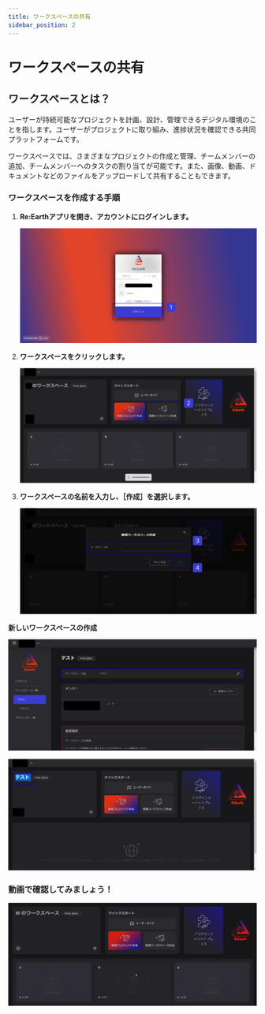 ```yaml
---
title: ワークスペースの共有
sidebar_position: 2
---
```

# ワークスペースの共有

## ワークスペースとは？

ユーザーが持続可能なプロジェクトを計画、設計、管理できるデジタル環境のことを指します。ユーザーがプロジェクトに取り組み、進捗状況を確認できる共同プラットフォームです。

ワークスペースでは、さまざまなプロジェクトの作成と管理、チームメンバーの追加、チームメンバーへのタスクの割り当てが可能です。また、画像、動画、ドキュメントなどのファイルをアップロードして共有することもできます。

### ワークスペースを作成する手順

1. **Re:Earthアプリを開き、アカウントにログインします。**
    
    ![Group 100.png](./img/Group_100.png)
    
2. **ワークスペースをクリックします。**
    
    ![Group 101.png](./img/Group_101.png)
    
3. **ワークスペースの名前を入力し、［作成］を選択します。**
    
    ![Group 102.png](./img/Group_102.png)
    

**新しいワークスペースの作成**

![2023-05-17_00h23_42.png](./img/2023-05-17_00h23_42.png)

![2023-05-17_00h25_45.png](./img/2023-05-17_00h25_45.png)

### 動画で確認してみましょう！

![2023-05-17_00h31_50.gif](./img/2023-05-17_00h31_50.gif)